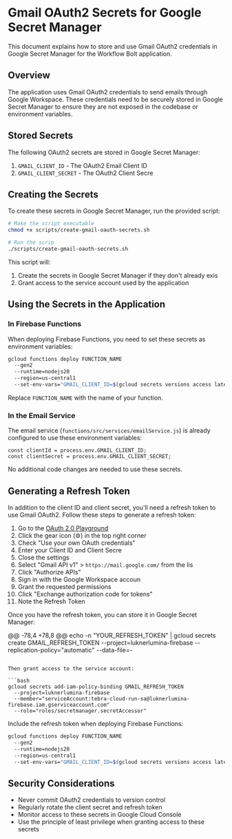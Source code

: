 # Gmail OAuth2 Secrets for Google Secret Manager

This document explains how to store and use Gmail OAuth2 credentials in Google Secret Manager for the Workflow Bolt application.

## Overview

The application uses Gmail OAuth2 credentials to send emails through Google Workspace. These credentials need to be securely stored in Google Secret Manager to ensure they are not exposed in the codebase or environment variables.

## Stored Secrets

The following OAuth2 secrets are stored in Google Secret Manager:

1. `GMAIL_CLIENT_ID` - The OAuth2 Email Client ID
2. `GMAIL_CLIENT_SECRET` - The OAuth2 Client Secre

## Creating the Secrets

To create these secrets in Google Secret Manager, run the provided script:

```bash
# Make the script executable
chmod +x scripts/create-gmail-oauth-secrets.sh

# Run the scrip
./scripts/create-gmail-oauth-secrets.sh
```

This script will:

1. Create the secrets in Google Secret Manager if they don't already exis
2. Grant access to the service account used by the application

## Using the Secrets in the Application

### In Firebase Functions

When deploying Firebase Functions, you need to set these secrets as environment variables:

```bash
gcloud functions deploy FUNCTION_NAME
  --gen2
  --runtime=nodejs20
  --region=us-central1
  --set-env-vars="GMAIL_CLIENT_ID=$(gcloud secrets versions access latest --secret=GMAIL_CLIENT_ID),GMAIL_CLIENT_SECRET=$(gcloud secrets versions access latest --secret=GMAIL_CLIENT_SECRET)"
```

Replace `FUNCTION_NAME` with the name of your function.

### In the Email Service

The email service (`functions/src/services/emailService.js`) is already configured to use these environment variables:

```javascrip
const clientId = process.env.GMAIL_CLIENT_ID;
const clientSecret = process.env.GMAIL_CLIENT_SECRET;
```

No additional code changes are needed to use these secrets.

## Generating a Refresh Token

In addition to the client ID and client secret, you'll need a refresh token to use Gmail OAuth2. Follow these steps to generate a refresh token:

1. Go to the [OAuth 2.0 Playground](https://developers.google.com/oauthplayground/)
2. Click the gear icon (⚙️) in the top right corner
3. Check "Use your own OAuth credentials"
4. Enter your Client ID and Client Secre
5. Close the settings
6. Select "Gmail API v1" > `https://mail.google.com/` from the lis
7. Click "Authorize APIs"
8. Sign in with the Google Workspace accoun
9. Grant the requested permissions
10. Click "Exchange authorization code for tokens"
11. Note the Refresh Token

Once you have the refresh token, you can store it in Google Secret Manager:

@@ -78,4 +78,8 @@
echo -n "YOUR_REFRESH_TOKEN" |
  gcloud secrets create GMAIL_REFRESH_TOKEN
    --project=luknerlumina-firebase
    --replication-policy="automatic"
    --data-file=-
```

Then grant access to the service account:

```bash
gcloud secrets add-iam-policy-binding GMAIL_REFRESH_TOKEN
  --project=luknerlumina-firebase
  --member="serviceAccount:tebra-cloud-run-sa@luknerlumina-firebase.iam.gserviceaccount.com"
  --role="roles/secretmanager.secretAccessor"
```

Include the refresh token when deploying Firebase Functions:

```bash
gcloud functions deploy FUNCTION_NAME
  --gen2
  --runtime=nodejs20
  --region=us-central1
  --set-env-vars="GMAIL_CLIENT_ID=$(gcloud secrets versions access latest --secret=GMAIL_CLIENT_ID),GMAIL_CLIENT_SECRET=$(gcloud secrets versions access latest --secret=GMAIL_CLIENT_SECRET),GMAIL_REFRESH_TOKEN=$(gcloud secrets versions access latest --secret=GMAIL_REFRESH_TOKEN)"
```

## Security Considerations

- Never commit OAuth2 credentials to version control
- Regularly rotate the client secret and refresh token
- Monitor access to these secrets in Google Cloud Console
- Use the principle of least privilege when granting access to these secrets